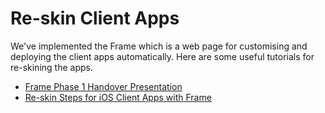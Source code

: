 # Re-skin Client Apps

We've implemented the Frame which is a web page for customising and deploying the client apps automatically.
Here are some useful tutorials for re-skining the apps.

- [Frame Phase 1 Handover Presentation](https://drive.google.com/drive/folders/15lps9toQCAjsyuDIhCBuloxJDYlrq2F5)
- [Re-skin Steps for iOS Client Apps with Frame](https://livestyled.atlassian.net/wiki/spaces/Tech/pages/2022277367/Re-skin+Steps+for+iOS+Client+Apps+with+Frame)
